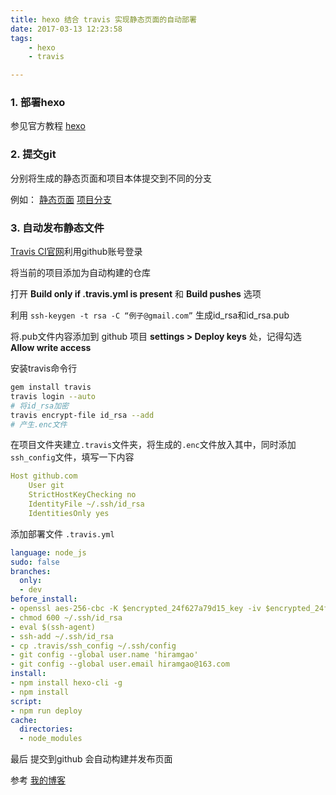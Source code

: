 ```yaml
---
title: hexo 结合 travis 实现静态页面的自动部署
date: 2017-03-13 12:23:58
tags: 
	- hexo
	- travis

---
```


### 1. 部署hexo

参见官方教程 [hexo](https://hexo.io/docs/index.html)

### 2. 提交git

分别将生成的静态页面和项目本体提交到不同的分支

例如： [静态页面](https://github.com/HiramGao/hiramgao.github.io/tree/master) [项目分支](https://github.com/HiramGao/hiramgao.github.io/tree/dev)

### 3. 自动发布静态文件

[Travis CI官网](https://travis-ci.org/)利用github账号登录

将当前的项目添加为自动构建的仓库

打开  **Build only if .travis.yml is present** 和 **Build pushes** 选项

利用 `ssh-keygen -t rsa -C “例子@gmail.com”` 生成id_rsa和id_rsa.pub

将.pub文件内容添加到 github 项目 **settings > Deploy keys** 处，记得勾选 **Allow write access**

安装travis命令行

``` bash
gem install travis
travis login --auto
# 将id_rsa加密
travis encrypt-file id_rsa --add
# 产生.enc文件
```



在项目文件夹建立`.travis`文件夹，将生成的`.enc`文件放入其中，同时添加`ssh_config`文件，填写一下内容

``` yaml
Host github.com
    User git
    StrictHostKeyChecking no
    IdentityFile ~/.ssh/id_rsa
    IdentitiesOnly yes
```



添加部署文件 `.travis.yml`

``` yaml
language: node_js
sudo: false
branches:
  only:
  - dev
before_install:
- openssl aes-256-cbc -K $encrypted_24f627a79d15_key -iv $encrypted_24f627a79d15_iv -in ./.travis/id_rsa.enc -out ~/.ssh/id_rsa -d
- chmod 600 ~/.ssh/id_rsa
- eval $(ssh-agent)
- ssh-add ~/.ssh/id_rsa
- cp .travis/ssh_config ~/.ssh/config
- git config --global user.name 'hiramgao'
- git config --global user.email hiramgao@163.com
install:
- npm install hexo-cli -g
- npm install
script:
- npm run deploy
cache:
  directories:
  - node_modules
```



最后 提交到github 会自动构建并发布页面



参考 [我的博客](https://github.com/HiramGao/hiramgao.github.io/tree/dev)

